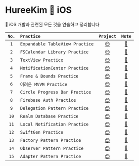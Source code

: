 # HureeKim 💙 iOS


💬  iOS 개발과 관련된 모든 것을 연습하고 정리합니다 



|`No.`|`Practice`|`Project`|`Note`|
|:-:|:-|:-:|:-:|
|`1`| `Expandable TableView Practice` | [😊](https://github.com/heerucan/iOS-Practice/tree/main/Expandable%20TableView%20Practice) | [💬](https://roniruny.tistory.com/146) | 
|`2`| `FSCalendar Library Practice` | [😊](https://github.com/heerucan/iOS-Practice/tree/main/FSCalendar%20Practice) | [💬](https://www.notion.so/FSCalendar-e7b34798b3b049518dae21cf7a253bb2) | 
|`3`| `TextView Practice` | [😊](https://github.com/heerucan/iOS-Practice/tree/main/TextView%20Practice) | [💬](https://roniruny.tistory.com/149) | 
|`4`| `NotificationCenter Practice` | [😊](https://github.com/heerucan/iOS-Practice/tree/main/NotificationCenter%20Practice) | [💬](https://roniruny.tistory.com/151) | 
|`5`| `Frame & Bounds Practice` | [😊](https://github.com/heerucan/iOS-Practice/tree/main/iOS%20Practice) | [💬](https://huree-can-do-it.notion.site/Frame-Bounds-c07d86028ac64f98a2326f4182ed7395) | 
|`6`| `어려운 MVVM Practice`| [😊](https://github.com/heerucan/iOS-Practice/tree/main/MVVM-From-MVC%203) | [💬](https://huree-can-do-it.notion.site/MVVM-75faeea12ac84da78d510aa6bd5c3ea5) | 
|`7`| `Circle Progress Bar Practice` | [😊](https://github.com/heerucan/iOS-Practice/tree/main/ProgressBar%20Practice) | [💬](https://freezing-phalange-d42.notion.site/Circle-Progress-Bar-0693b085406c4328a5fb4209f1600f4c) | 
|`8`| `Firebase Auth Practice` | [😊](https://github.com/heerucan/iOS-Practice/tree/main/Firebase%20Practice) | [💬](https://huree-can-do-it.notion.site/Firebase-abed3e5d7ee045958d9c0450cdcce141) | 
|`9`| `Delegation Pattern Practice` | [😊](https://github.com/heerucan/iOS-Practice/tree/main/Delegate%20Practice) | [💬](https://huree-can-do-it.notion.site/Delegate-Pattern-b867512f2a364e7583963e05aae68b8c) | 
|`10`| `Realm Database Practice` | [😊](https://github.com/heerucan/iOS-Practice/tree/main/RealM%20Practice) | [💬](https://huree-can-do-it.notion.site/Realm-a21c74cadae544d7b85f91cf3a119a34) | 
|`11`| `Local Notification Practice` | [😊](https://github.com/heerucan/iOS-Practice/tree/main/Local%20Notification%20Practice) | [💬](https://huree-can-do-it.notion.site/8b9b68e62b5740a8a93b3805cdea8c61) | 
|`12`| `SwiftGen Practice` | [😊](https://github.com/heerucan/iOS-Practice/tree/main/Swiftgen%20Practice) | [💬](https://www.notion.so/huree-can-do-it/SwiftGen-3699bde6755e4cd0a5e3ad646064d3b6) | 
|`13`| `Factory Pattern Practice` | [😊](https://github.com/heerucan/iOS-Practice/tree/main/Pattern%20Practice/Factory-Pattern.playground) | [💬](https://www.notion.so/huree-can-do-it/1-378b5231bafd4284b650e4ef955e070f) | 
|`14`| `Observer Pattern Practice` | [😊](https://github.com/heerucan/iOS-Practice/tree/main/Pattern%20Practice/Observer-Pattern-Practice.playground) | [💬](https://www.notion.so/huree-can-do-it/2-e33ab03b2eee4fcbb878d397034c59a4) | 
|`15`| `Adapter Pattern Practice` | [😊](https://github.com/heerucan/iOS-Practice/tree/main/Pattern%20Practice/Adapter.playground) | [💬](https://huree-can-do-it.notion.site/4-53d793c60dbb49dba9377191ae581471) |
